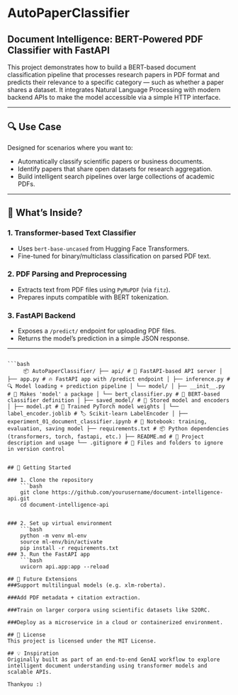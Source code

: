 # AutoPaperClassifier

## Document Intelligence: BERT-Powered PDF Classifier with FastAPI

This project demonstrates how to build a BERT-based document classification pipeline that processes research papers in PDF format and predicts their relevance to a specific category — such as whether a paper shares a dataset. It integrates Natural Language Processing with modern backend APIs to make the model accessible via a simple HTTP interface.

---

## 🔍 Use Case

Designed for scenarios where you want to:
- Automatically classify scientific papers or business documents.
- Identify papers that share open datasets for research aggregation.
- Build intelligent search pipelines over large collections of academic PDFs.

---

## 🧠 What’s Inside?

### 1. Transformer-based Text Classifier
- Uses `bert-base-uncased` from Hugging Face Transformers.
- Fine-tuned for binary/multiclass classification on parsed PDF text.

### 2. PDF Parsing and Preprocessing
- Extracts text from PDF files using `PyMuPDF` (via `fitz`).
- Prepares inputs compatible with BERT tokenization.

### 3. FastAPI Backend
- Exposes a `/predict/` endpoint for uploading PDF files.
- Returns the model’s prediction in a simple JSON response.

---

<pre lang="markdown"><code>
```bash 
     📦 AutoPaperClassifier/ ├── api/ # 📡 FastAPI-based API server │ ├── app.py # 🔥 FastAPI app with /predict endpoint │ ├── inference.py # 🔍 Model loading + prediction pipeline │ └── model/ │ ├── __init__.py # 🧩 Makes 'model' a package │ └── bert_classifier.py # 🤖 BERT-based classifier definition │ ├── saved_model/ # 💾 Stored model and encoders │ ├── model.pt # 🧠 Trained PyTorch model weights │ └── label_encoder.joblib # 🏷️ Scikit-learn LabelEncoder │ ├── experiment_01_document_classifier.ipynb # 📓 Notebook: training, evaluation, saving model ├── requirements.txt # 📦 Python dependencies (transformers, torch, fastapi, etc.) ├── README.md # 📖 Project description and usage └── .gitignore # 🚫 Files and folders to ignore in version control

    
## 🚀 Getting Started

### 1. Clone the repository
    ```bash
    git clone https://github.com/yourusername/document-intelligence-api.git
    cd document-intelligence-api


### 2. Set up virtual environment
    ```bash
    python -m venv ml-env
    source ml-env/bin/activate
    pip install -r requirements.txt
### 3. Run the FastAPI app
    ```bash
    uvicorn api.app:app --reload
    
## 🧩 Future Extensions
###Support multilingual models (e.g. xlm-roberta).

###Add PDF metadata + citation extraction.

###Train on larger corpora using scientific datasets like S2ORC.

###Deploy as a microservice in a cloud or containerized environment.

## 📄 License
This project is licensed under the MIT License.

## 💡 Inspiration
Originally built as part of an end-to-end GenAI workflow to explore intelligent document understanding using transformer models and scalable APIs.

Thankyou :)


